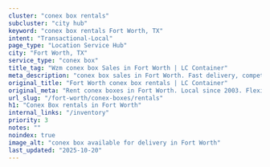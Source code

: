 ```yaml
---
cluster: "conex box rentals"
subcluster: "city hub"
keyword: "conex box rentals Fort Worth, TX"
intent: "Transactional-Local"
page_type: "Location Service Hub"
city: "Fort Worth, TX"
service_type: "conex box"
title_tag: "Wzm conex box Sales in Fort Worth | LC Container"
meta_description: "conex box sales in Fort Worth. Fast delivery, competitive pricing. Serving conex boxes area. Quote ID: 4CX. Call (214) 524-4168 for your free quote today."
original_title: "Fort Worth conex box rentals | LC Container"
original_meta: "Rent conex boxes in Fort Worth. Local since 2003. Flexible rental terms. Same-week delivery available. Get your free quote — call (214) 524-4168 today."
url_slug: "/fort-worth/conex-boxes/rentals"
h1: "Conex Box rentals in Fort Worth"
internal_links: "/inventory"
priority: 3
notes: ""
noindex: true
image_alt: "conex box available for delivery in Fort Worth"
last_updated: "2025-10-20"
---
```


<!-- TODO: Add unique city/inventory copy, images, and internal links here. -->
